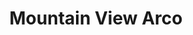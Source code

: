 ---
title: "Mountain View Arco"
url: /mountain-view/mountain-view-arco-north-shoreline-boulevard/
shop: Autowerkstatt
---
